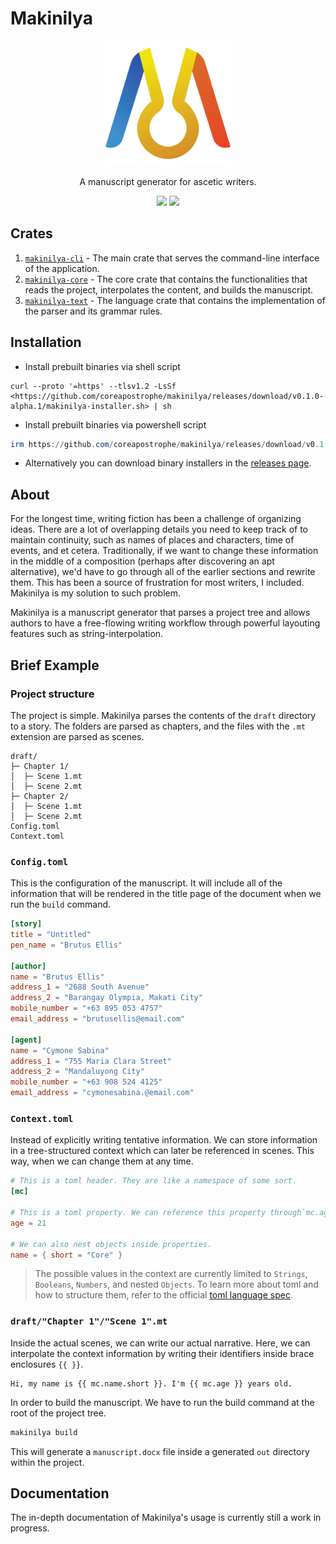 
# Makinilya

<p align="center"><img src="./assets/makinilya-logo.png" style="height:200px"/></p>
<p align="center">
    A manuscript generator for ascetic writers.
</p>
<p align="center">
    <img src="https://github.com/coreapostrophe/makinilya/actions/workflows/release.yml/badge.svg">
    <img src="https://github.com/coreapostrophe/makinilya/actions/workflows/build.yml/badge.svg">
</p>

## Crates

1. [`makinilya-cli`](./makinilya-cli/) - The main crate that serves the command-line interface of the application.
2. [`makinilya-core`](./makinilya-core/) - The core crate that contains the functionalities that reads the project, interpolates the content, and builds the manuscript.
3. [`makinilya-text`](./makinilya-text/) - The language crate that contains the implementation of the parser and its grammar rules.

## Installation

- Install prebuilt binaries via shell script

```shell
curl --proto '=https' --tlsv1.2 -LsSf <https://github.com/coreapostrophe/makinilya/releases/download/v0.1.0-alpha.1/makinilya-installer.sh> | sh
```

- Install prebuilt binaries via powershell script

```powershell
irm https://github.com/coreapostrophe/makinilya/releases/download/v0.1.0-alpha.1/makinilya-installer.ps1 | iex
```

- Alternatively you can download binary installers in the [releases page](https://github.com/coreapostrophe/makinilya/releases).

## About

For the longest time, writing fiction has been a challenge of organizing ideas. There are a lot of overlapping details you need to keep track of to maintain continuity, such as names of places and characters, time of events, and et cetera. Traditionally, if we want to change these information in the middle of a composition (perhaps after discovering an apt alternative), we'd have to go through all of the earlier sections and rewrite them. This has been a source of frustration for most writers, I included. Makinilya is my solution to such problem.

Makinilya is a manuscript generator that parses a project tree and allows authors to have a free-flowing writing workflow through powerful layouting features such as string-interpolation.

## Brief Example

### Project structure

The project is simple. Makinilya parses the contents of the `draft` directory to a story. The folders are parsed as chapters, and the files with the `.mt` extension are parsed as scenes.

```plaintext
draft/
├─ Chapter 1/
│  ├─ Scene 1.mt
│  ├─ Scene 2.mt
├─ Chapter 2/
│  ├─ Scene 1.mt
│  ├─ Scene 2.mt
Config.toml
Context.toml
```

### `Config.toml`

This is the configuration of the manuscript. It will include all of the information that will be rendered in the title page of the document when we run the `build` command.

```toml
[story]
title = "Untitled"
pen_name = "Brutus Ellis"

[author]
name = "Brutus Ellis"
address_1 = "2688 South Avenue"
address_2 = "Barangay Olympia, Makati City"
mobile_number = "+63 895 053 4757"
email_address = "brutusellis@email.com"

[agent]
name = "Cymone Sabina"
address_1 = "755 Maria Clara Street"
address_2 = "Mandaluyong City"
mobile_number = "+63 908 524 4125"
email_address = "cymonesabina.@email.com"
```

### `Context.toml`

Instead of explicitly writing tentative information. We can store information in a tree-structured context which can later be referenced in scenes. This way, when we can change them at any time.

```toml
# This is a toml header. They are like a namespace of some sort.
[mc]                        

# This is a toml property. We can reference this property through`mc.age`
age = 21

# We can also nest objects inside properties.
name = { short = "Core" }
```

>The possible values in the context are currently limited to `Strings`, `Booleans`, `Numbers`, and nested `Objects`. To learn more about toml and how to structure them, refer to the official [toml language spec](https://toml.io/en/v1.0.0).

### `draft/"Chapter 1"/"Scene 1".mt`

Inside the actual scenes, we can write our actual narrative. Here, we can interpolate the context information by writing their identifiers inside brace enclosures `{{ }}`.

```plaintext
Hi, my name is {{ mc.name.short }}. I'm {{ mc.age }} years old.
```

In order to build the manuscript. We have to run the build command at the root of the project tree.

```bash
makinilya build
```

This will generate a `manuscript.docx` file inside a generated `out` directory within the project.

## Documentation

The in-depth documentation of Makinilya's usage is currently still a work in progress.
